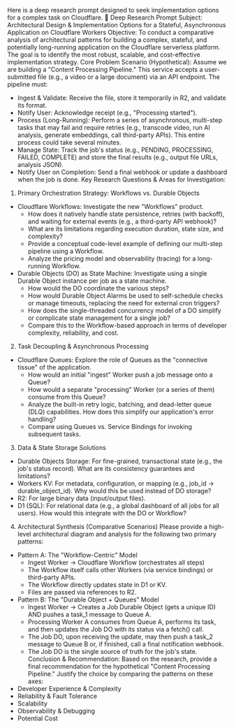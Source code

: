 Here is a deep research prompt designed to seek implementation options for a complex task on Cloudflare.
🤖 Deep Research Prompt
Subject: Architectural Design & Implementation Options for a Stateful, Asynchronous Application on Cloudflare Workers
Objective: To conduct a comparative analysis of architectural patterns for building a complex, stateful, and potentially long-running application on the Cloudflare serverless platform. The goal is to identify the most robust, scalable, and cost-effective implementation strategy.
Core Problem Scenario (Hypothetical):
Assume we are building a "Content Processing Pipeline." This service accepts a user-submitted file (e.g., a video or a large document) via an API endpoint.
The pipeline must:
 * Ingest & Validate: Receive the file, store it temporarily in R2, and validate its format.
 * Notify User: Acknowledge receipt (e.g., "Processing started").
 * Process (Long-Running): Perform a series of asynchronous, multi-step tasks that may fail and require retries (e.g., transcode video, run AI analysis, generate embeddings, call third-party APIs). This entire process could take several minutes.
 * Manage State: Track the job's status (e.g., PENDING, PROCESSING, FAILED, COMPLETE) and store the final results (e.g., output file URLs, analysis JSON).
 * Notify User on Completion: Send a final webhook or update a dashboard when the job is done.
Key Research Questions & Areas for Investigation:
1. Primary Orchestration Strategy: Workflows vs. Durable Objects
 * Cloudflare Workflows: Investigate the new "Workflows" product.
   * How does it natively handle state persistence, retries (with backoff), and waiting for external events (e.g., a third-party API webhook)?
   * What are its limitations regarding execution duration, state size, and complexity?
   * Provide a conceptual code-level example of defining our multi-step pipeline using a Workflow.
   * Analyze the pricing model and observability (tracing) for a long-running Workflow.
 * Durable Objects (DO) as State Machine: Investigate using a single Durable Object instance per job as a state machine.
   * How would the DO coordinate the various steps?
   * How would Durable Object Alarms be used to self-schedule checks or manage timeouts, replacing the need for external cron triggers?
   * How does the single-threaded concurrency model of a DO simplify or complicate state management for a single job?
   * Compare this to the Workflow-based approach in terms of developer complexity, reliability, and cost.
2. Task Decoupling & Asynchronous Processing
 * Cloudflare Queues: Explore the role of Queues as the "connective tissue" of the application.
   * How would an initial "ingest" Worker push a job message onto a Queue?
   * How would a separate "processing" Worker (or a series of them) consume from this Queue?
   * Analyze the built-in retry logic, batching, and dead-letter queue (DLQ) capabilities. How does this simplify our application's error handling?
   * Compare using Queues vs. Service Bindings for invoking subsequent tasks.
3. Data & State Storage Solutions
 * Durable Objects Storage: For fine-grained, transactional state (e.g., the job's status record). What are its consistency guarantees and limitations?
 * Workers KV: For metadata, configuration, or mapping (e.g., job_id -> durable_object_id). Why would this be used instead of DO storage?
 * R2: For large binary data (input/output files).
 * D1 (SQL): For relational data (e.g., a global dashboard of all jobs for all users). How would this integrate with the DO or Workflow?
4. Architectural Synthesis (Comparative Scenarios)
Please provide a high-level architectural diagram and analysis for the following two primary patterns:
 * Pattern A: The "Workflow-Centric" Model
   * Ingest Worker -> Cloudflare Workflow (orchestrates all steps)
   * The Workflow itself calls other Workers (via service bindings) or third-party APIs.
   * The Workflow directly updates state in D1 or KV.
   * Files are passed via references to R2.
 * Pattern B: The "Durable Object + Queues" Model
   * Ingest Worker -> Creates a Job Durable Object (gets a unique ID) AND pushes a task_1 message to Queue A.
   * Processing Worker A consumes from Queue A, performs its task, and then updates the Job DO with its status via a fetch() call.
   * The Job DO, upon receiving the update, may then push a task_2 message to Queue B or, if finished, call a final notification webhook.
   * The Job DO is the single source of truth for the job's state.
Conclusion & Recommendation:
Based on the research, provide a final recommendation for the hypothetical "Content Processing Pipeline." Justify the choice by comparing the patterns on these axes:
 * Developer Experience & Complexity
 * Reliability & Fault Tolerance
 * Scalability
 * Observability & Debugging
 * Potential Cost
